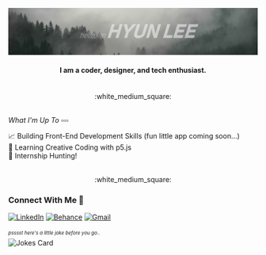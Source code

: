 ![Header_image](https://raw.githubusercontent.com/iswhars/iswhars/master/Assets/GitHub_Header.jpg)


<div align = "center">
  <h4>I am a coder, designer, and tech enthusiast.</h4> <br> :white_medium_square:
</div>

<br>

*What I'm Up To :white_small_square::white_small_square::white_small_square:* 

:chart_with_upwards_trend: Building Front-End Development Skills (fun little app coming soon...)\
:speech_balloon: Learning Creative Coding with p5.js\
:japanese_goblin: Internship Hunting!

<br>

<div align = "center">
:white_medium_square:
</div>

### Connect With Me :postbox:

[![LinkedIn](https://img.shields.io/badge/HyunLee-%230077B5.svg?style=for-the-badge&logo=linkedin&logoColor=white)](https://www.linkedin.com/in/hyunjoon-lee/)
[![Behance](https://img.shields.io/badge/DesignPortfolio-1769ff?style=for-the-badge&logo=behance&logoColor=white)](https://www.behance.net/hyunjoonlee)
[![Gmail](https://img.shields.io/badge/hyun&mdash;joon.lee@vanderbilt.edu-D14836?style=for-the-badge&logo=gmail&logoColor=white)](mailto:hyun-joon.lee@vanderbilt.edu)

<sub><sup>*psssst here's a little joke before you go..*</sub></sup>
<br>
![Jokes Card](https://readme-jokes.vercel.app/api?hideBorder&theme=graywhite)
